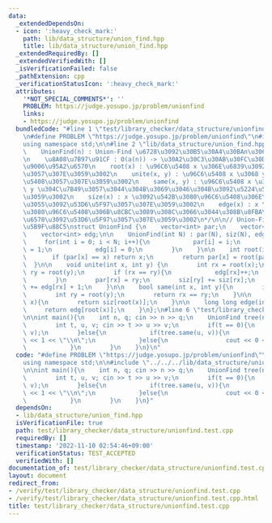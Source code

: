 ```yaml
---
data:
  _extendedDependsOn:
  - icon: ':heavy_check_mark:'
    path: lib/data_structure/union_find.hpp
    title: lib/data_structure/union_find.hpp
  _extendedRequiredBy: []
  _extendedVerifiedWith: []
  _isVerificationFailed: false
  _pathExtension: cpp
  _verificationStatusIcon: ':heavy_check_mark:'
  attributes:
    '*NOT_SPECIAL_COMMENTS*': ''
    PROBLEM: https://judge.yosupo.jp/problem/unionfind
    links:
    - https://judge.yosupo.jp/problem/unionfind
  bundledCode: "#line 1 \"test/library_checker/data_structure/unionfind.test.cpp\"\
    \n#define PROBLEM \"https://judge.yosupo.jp/problem/unionfind\"\n#include <bits/stdc++.h>\n\
    using namespace std;\n\n#line 2 \"lib/data_structure/union_find.hpp\"\n\n/* \n\
    \    UnionFind(n) : Union-Find \u6728\u3092\u30B5\u30A4\u30BAn\u3067\u69CB\u7BC9\
    \n    \u8A08\u7B97\u91CF : O(a(n)) -> \u30A2\u30C3\u30AB\u30FC\u30DE\u30F3\u306E\
    \u9006\u95A2\u6570\n    root(x) : \u96C6\u5408 x \u306E\u6839\u3092\u53D6\u5F97\
    \u3057\u307E\u3059\u3002\n    unite(x, y) : \u96C6\u5408 x \u3068 y \u3092\u4F75\
    \u5408\u3057\u307E\u3059\u3002\n    same(x, y) : \u96C6\u5408 x \u3068 \u96C6\u5408\
    \ y \u304C\u7B49\u3057\u3044\u304B\u3069\u3046\u304B\u3092\u5224\u5B9A\u3057\u307E\
    \u3059\u3002\n    size(x) : x \u3092\u542B\u3080\u96C6\u5408\u306E\u5927\u304D\
    \u3055\u3092\u53D6\u5F97\u3057\u307E\u3059\u3002\n    edge(x) : x \u3092\u542B\
    \u3080\u96C6\u5408\u306B\u8CBC\u3089\u308C\u3066\u3044\u308B\u8FBA\u306E\u672C\
    \u6570\u3092\u53D6\u5F97\u3057\u307E\u3059\u3002\n*/\n\n// Union-Find \u6728\u306E\
    \u5B9F\u88C5\nstruct UnionFind {\n    vector<int> par;\n    vector<int> siz;\n\
    \    vector<int> edg;\n\n    UnionFind(int N) : par(N), siz(N), edg(N) {\n   \
    \     for(int i = 0; i < N; i++){\n            par[i] = i;\n            siz[i]\
    \ = 1;\n            edg[i] = 0;\n        }\n    }\n\n    int root(int x) {\n \
    \       if (par[x] == x) return x;\n        return par[x] = root(par[x]);\n  \
    \  }\n\n    void unite(int x, int y) {\n        int rx = root(x);\n        int\
    \ ry = root(y);\n        if (rx == ry){\n            edg[rx]++;\n            return;\n\
    \        }\n        par[rx] = ry;\n        siz[ry] += siz[rx];\n        edg[ry]\
    \ += edg[rx] + 1;\n    }\n\n    bool same(int x, int y){\n        int rx = root(x);\n\
    \        int ry = root(y);\n        return rx == ry;\n    }\n\n    long long size(int\
    \ x){\n        return siz[root(x)];\n    }\n\n    long long edge(int x){\n   \
    \     return edg[root(x)];\n    }\n};\n#line 6 \"test/library_checker/data_structure/unionfind.test.cpp\"\
    \n\nint main(){\n    int n, q; cin >> n >> q;\n    UnionFind tree(n);\n    while(q--){\n\
    \        int t, u, v; cin >> t >> u >> v;\n        if(t == 0){\n            tree.unite(u,\
    \ v);\n        }else{\n            if(tree.same(u, v)){\n                cout\
    \ << 1 << \"\\n\";\n            }else{\n                cout << 0 << \"\\n\";\n\
    \            }\n        }\n    }\n}\n"
  code: "#define PROBLEM \"https://judge.yosupo.jp/problem/unionfind\"\n#include <bits/stdc++.h>\n\
    using namespace std;\n\n#include \"../../../lib/data_structure/union_find.hpp\"\
    \n\nint main(){\n    int n, q; cin >> n >> q;\n    UnionFind tree(n);\n    while(q--){\n\
    \        int t, u, v; cin >> t >> u >> v;\n        if(t == 0){\n            tree.unite(u,\
    \ v);\n        }else{\n            if(tree.same(u, v)){\n                cout\
    \ << 1 << \"\\n\";\n            }else{\n                cout << 0 << \"\\n\";\n\
    \            }\n        }\n    }\n}"
  dependsOn:
  - lib/data_structure/union_find.hpp
  isVerificationFile: true
  path: test/library_checker/data_structure/unionfind.test.cpp
  requiredBy: []
  timestamp: '2022-11-10 02:54:46+09:00'
  verificationStatus: TEST_ACCEPTED
  verifiedWith: []
documentation_of: test/library_checker/data_structure/unionfind.test.cpp
layout: document
redirect_from:
- /verify/test/library_checker/data_structure/unionfind.test.cpp
- /verify/test/library_checker/data_structure/unionfind.test.cpp.html
title: test/library_checker/data_structure/unionfind.test.cpp
---
```

